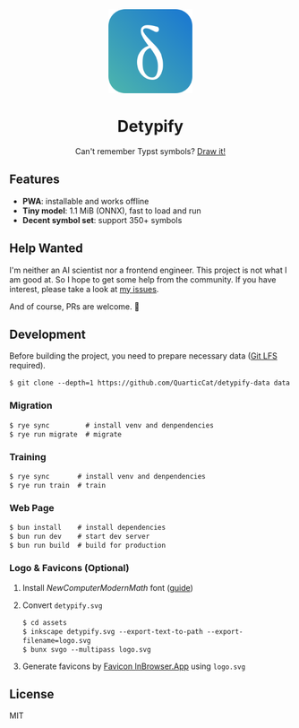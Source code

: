<div align="center">
    <img src="./assets/logo.svg" alt="logo" width="150"/>
    <h1>Detypify</h1>
    <p>
        Can't remember Typst symbols?
        <a href="https://detypify.quarticcat.com/">Draw it!</a>
    </p>
</div>

## Features

- **PWA**: installable and works offline
- **Tiny model**: 1.1 MiB (ONNX), fast to load and run
- **Decent symbol set**: support 350+ symbols

## Help Wanted

I'm neither an AI scientist nor a frontend engineer. This project is not what I am good at. So I hope to get some help from the community. If you have interest, please take a look at [my issues](https://github.com/QuarticCat/detypify/issues/created_by/QuarticCat).

And of course, PRs are welcome. 🥰

## Development

Before building the project, you need to prepare necessary data ([Git LFS](https://git-lfs.com/) required).

```console
$ git clone --depth=1 https://github.com/QuarticCat/detypify-data data
```

### Migration

```console
$ rye sync         # install venv and denpendencies
$ rye run migrate  # migrate
```

### Training

```console
$ rye sync       # install venv and denpendencies
$ rye run train  # train
```

### Web Page

```console
$ bun install    # install dependencies
$ bun run dev    # start dev server
$ bun run build  # build for production
```

### Logo & Favicons (Optional)

1. Install *NewComputerModernMath* font ([guide](https://wiki.archlinux.org/title/TeX_Live#Making_fonts_available_to_Fontconfig))

1. Convert `detypify.svg`

    ```console
    $ cd assets
    $ inkscape detypify.svg --export-text-to-path --export-filename=logo.svg
    $ bunx svgo --multipass logo.svg
    ```

1. Generate favicons by [Favicon InBrowser.App](https://favicon.inbrowser.app/tools/favicon-generator) using `logo.svg`

## License

MIT
